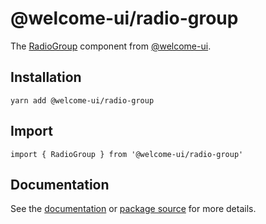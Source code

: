 # @welcome-ui/radio-group

The [RadioGroup](http://welcome-ui.com/fields/radio-group) component from [@welcome-ui](http://welcome-ui.com).

## Installation

    yarn add @welcome-ui/radio-group

## Import

    import { RadioGroup } from '@welcome-ui/radio-group'

## Documentation

See the [documentation](http://welcome-ui.com/fields/radio-group) or [package source](https://github.com/WTTJ/welcome-ui/tree/master/packages/RadioGroup) for more details.
